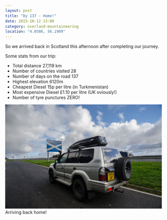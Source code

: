 ```yaml
---
layout: post
title: "Dy 137 - Home!"
date: 2015-10-12 13:00
category: overland-mountaineering
location: "4.0586, 56.1909"
---
```


So we arrived back in Scotland this afternoon after completing our journey.  

Some stats from our trip:  
 - Total distance 27,119 km
 - Number of countries visited 28
 - Number of days on the road 137
 - Highest elevation 6120m
 - Cheapest Diesel 15p per litre (in Turkmenistan)
 - Most expensive Diesel £1.10 per litre (UK oviously!)
 - Number of tyre punctures ZERO!

![Name of photo](/photos/home/home-1.jpg "Optional title")
Arriving back home!
